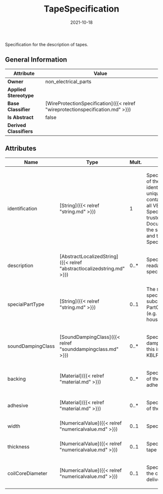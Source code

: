 ﻿---
title: TapeSpecification
toc: false
type: specs
date: "2021-10-18"
draft: false
specification: VEC
version: 1.2.1
documentType: "Recommendation"
elementType: Class
classes:
  - TapeSpecification
menu_name: vec-1.2.1
---
<p>Specification for the description of tapes.  </p>

## General Information

| Attribute               | Value |
|-------------------------|-------|
| **Owner**               | non_electrical_parts |
| **Applied Stereotype**  |   |
| **Base Classifier**     | [WireProtectionSpecification]({{< relref "wireprotectionspecification.md" >}})<br/>  |
| **Is Abstract**         | false |
| **Derived Classifiers** |   |

## Attributes
|  Name  |  Type  |  Mult.  |  Description  |  Owning Classifier  |
|--------|--------|---------|---------------|--------------|
|identification | [String]({{< relref "string.md" >}}) | 1 | <p> Specifies a unique identification of the specification. The identification is guaranteed to be unique within the document containing the specification. For all VEC-documents a Specification-instance can be trusted to be identical if the DocumentVersion-instance is the same (see DocumentVersion) and the identification of the Specification is the same.      </p> | [Specification]({{< relref "specification.md" >}}) |
|description | [AbstractLocalizedString]({{< relref "abstractlocalizedstring.md" >}}) | 0..* | <p> Specifies additional, human readable information about the specification.      </p> | [Specification]({{< relref "specification.md" >}}) |
|specialPartType | [String]({{< relref "string.md" >}}) | 0..1 | <p>The specialPartType allows the specification of subclassifications for a PartOrUsageRelatedSpecification (e.g. different types of connector housings).  </p> | [PartOrUsageRelatedSpecification]({{< relref "partorusagerelatedspecification.md" >}}) |
|soundDampingClass | [SoundDampingClass]({{< relref "sounddampingclass.md" >}}) | 0..* | <p>Specifies the class of sound damping. According to the VDA this is a value between A &amp; E. KBLFRM-311  </p> | [WireProtectionSpecification]({{< relref "wireprotectionspecification.md" >}}) |
|backing | [Material]({{< relref "material.md" >}}) | 0..* | <p> Specifies the material of carrier of the tape, on which the adhesive material is applied.      </p> | [TapeSpecification]({{< relref "tapespecification.md" >}}) |
|adhesive | [Material]({{< relref "material.md" >}}) | 0..* | <p> Specifies the adhesive material of the tape.     </p> | [TapeSpecification]({{< relref "tapespecification.md" >}}) |
|width | [NumericalValue]({{< relref "numericalvalue.md" >}}) | 0..1 | <p> Specifies the width of the tape.     </p> | [TapeSpecification]({{< relref "tapespecification.md" >}}) |
|thickness | [NumericalValue]({{< relref "numericalvalue.md" >}}) | 0..1 | <p>Specifies the thickness of the tape (adhesive + backing).   </p> | [TapeSpecification]({{< relref "tapespecification.md" >}}) |
|coilCoreDiameter | [NumericalValue]({{< relref "numericalvalue.md" >}}) | 0..1 | <p> Specifies the inner diameter of the coil on which the tape is delivered.     </p> | [TapeSpecification]({{< relref "tapespecification.md" >}}) |

